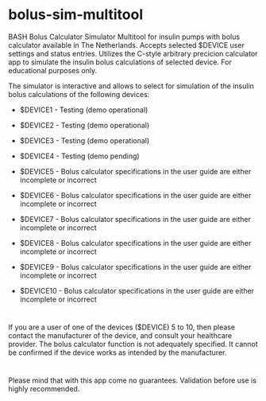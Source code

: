 # bolus-sim-multitool
BASH Bolus Calculator Simulator Multitool for insulin pumps with bolus calculator available in The Netherlands. Accepts selected $DEVICE user settings and status entries. Utilizes the C-style arbitrary precicion calculator app to simulate the insulin bolus calculations of selected device. For educational purposes only.

The simulator is interactive and allows to select for simulation of the insulin bolus calculations of the following devices:

- $DEVICE1 - Testing (demo operational)
- $DEVICE2 - Testing (demo operational)
- $DEVICE3 - Testing (demo operational)

- $DEVICE4 - Testing (demo pending)
- $DEVICE5 - Bolus calculator specifications in the user guide are either incomplete or incorrect

- $DEVICE6 - Bolus calculator specifications in the user guide are either incomplete or incorrect
- $DEVICE7 - Bolus calculator specifications in the user guide are either incomplete or incorrect
- $DEVICE8 - Bolus calculator specifications in the user guide are either incomplete or incorrect

- $DEVICE9 - Bolus calculator specifications in the user guide are either incomplete or incorrect

- $DEVICE10 - Bolus calculator specifications in the user guide are either incomplete or incorrect


#
If you are a user of one of the devices ($DEVICE) 5 to 10, then please contact the manufacturer of the device, and consult your healthcare provider. The bolus calculator function is not adequately specified. It cannot be confirmed if the device works as intended by the manufacturer. 


#
Please mind that with this app come no guarantees. Validation before use is highly recommended.








